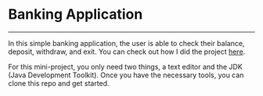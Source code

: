 # Banking Application
-----------------------------------

In this simple banking application, the user is able to check their balance, deposit, withdraw, and exit. You can check out how I did the project [here](https://www.youtube.com/watch?v=wQbEH4tVMJA).

For this mini-project, you only need two things, a text editor and the JDK (Java Development Toolkit). Once you have the necessary tools, you can clone this repo and get started. 
